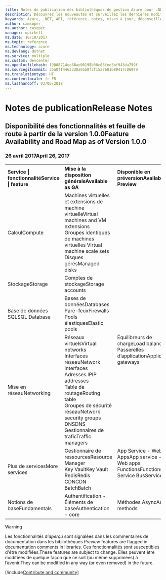 ```yaml
---
title: Notes de publication des bibliothèques de gestion Azure pour .NET | Microsoft Docs
description: Découvrez les nouveautés et surveillez les dernières modifications dans les bibliothèques de gestion Azure pour .NET.
keywords: Azure, .NET, API, référence, notes, mises à jour, déconseiller
author: camsoper
ms.author: casoper
manager: wpickett
ms.date: 10/19/2017
ms.topic: reference
ms.technology: azure
ms.devlang: dotnet
ms.service: multiple
ms.custom: devcenter
ms.openlocfilehash: 19008714ee38ae00195b08c05fee5bf943da759f
ms.sourcegitcommit: 3ba0ff4463338a0ab0f3f15a7601b89417c06970
ms.translationtype: HT
ms.contentlocale: fr-FR
ms.lasthandoff: 03/05/2018
---
```

# <a name="release-notes"></a><span data-ttu-id="a300e-104">Notes de publication</span><span class="sxs-lookup"><span data-stu-id="a300e-104">Release Notes</span></span> 

## <a name="feature-availability-and-road-map-as-of-version-100"></a><span data-ttu-id="a300e-105">Disponibilité des fonctionnalités et feuille de route à partir de la version 1.0.0</span><span class="sxs-lookup"><span data-stu-id="a300e-105">Feature Availability and Road Map as of Version 1.0.0</span></span> ##
### <a name="april-26-2017"></a><span data-ttu-id="a300e-106">26 avril 2017</span><span class="sxs-lookup"><span data-stu-id="a300e-106">April 26, 2017</span></span>

<table>
  <tr>
    <th align="left"><span data-ttu-id="a300e-107">Service | fonctionnalité</span><span class="sxs-lookup"><span data-stu-id="a300e-107">Service | feature</span></span></th>
    <th align="left"><span data-ttu-id="a300e-108">Mise à la disposition générale</span><span class="sxs-lookup"><span data-stu-id="a300e-108">Available as GA</span></span></th>
    <th align="left"><span data-ttu-id="a300e-109">Disponible en préversion</span><span class="sxs-lookup"><span data-stu-id="a300e-109">Available as Preview</span></span></th>
    <th align="left"><span data-ttu-id="a300e-110">Bientôt disponible</span><span class="sxs-lookup"><span data-stu-id="a300e-110">Coming soon</span></span></th>
  </tr>
  <tr>
    <td><span data-ttu-id="a300e-111">Calcul</span><span class="sxs-lookup"><span data-stu-id="a300e-111">Compute</span></span></td>
    <td><span data-ttu-id="a300e-112">Machines virtuelles et extensions de machine virtuelle</span><span class="sxs-lookup"><span data-stu-id="a300e-112">Virtual machines and VM extensions</span></span><br><span data-ttu-id="a300e-113">Groupes identiques de machines virtuelles </span><span class="sxs-lookup"><span data-stu-id="a300e-113">Virtual machine scale sets</span></span><br><span data-ttu-id="a300e-114">Disques gérés</span><span class="sxs-lookup"><span data-stu-id="a300e-114">Managed disks</span></span></td>
    <td></td>
    <td valign="top"><span data-ttu-id="a300e-115">Services de conteneurs Azure</span><span class="sxs-lookup"><span data-stu-id="a300e-115">Azure container services</span></span><br><span data-ttu-id="a300e-116">Registre de conteneurs Azure</span><span class="sxs-lookup"><span data-stu-id="a300e-116">Azure container registry</span></span></td>
  </tr>
  <tr>
    <td><span data-ttu-id="a300e-117">Stockage</span><span class="sxs-lookup"><span data-stu-id="a300e-117">Storage</span></span></td>
    <td><span data-ttu-id="a300e-118">Comptes de stockage</span><span class="sxs-lookup"><span data-stu-id="a300e-118">Storage accounts</span></span></td>
    <td></td>
    <td><span data-ttu-id="a300e-119">Chiffrement</span><span class="sxs-lookup"><span data-stu-id="a300e-119">Encryption</span></span></td>
  </tr>
  <tr>
    <td><span data-ttu-id="a300e-120">Base de données SQL</span><span class="sxs-lookup"><span data-stu-id="a300e-120">SQL Database</span></span></td>
    <td><span data-ttu-id="a300e-121">Bases de données</span><span class="sxs-lookup"><span data-stu-id="a300e-121">Databases</span></span><br><span data-ttu-id="a300e-122">Pare-feux</span><span class="sxs-lookup"><span data-stu-id="a300e-122">Firewalls</span></span><br><span data-ttu-id="a300e-123">Pools élastiques</span><span class="sxs-lookup"><span data-stu-id="a300e-123">Elastic pools</span></span></td>
    <td></td>
    <td valign="top"></td>
  </tr>
  <tr>
    <td><span data-ttu-id="a300e-124">Mise en réseau</span><span class="sxs-lookup"><span data-stu-id="a300e-124">Networking</span></span></td>
    <td><span data-ttu-id="a300e-125">Réseaux virtuels</span><span class="sxs-lookup"><span data-stu-id="a300e-125">Virtual networks</span></span><br><span data-ttu-id="a300e-126">Interfaces réseau</span><span class="sxs-lookup"><span data-stu-id="a300e-126">Network interfaces</span></span><br><span data-ttu-id="a300e-127">Adresses IP</span><span class="sxs-lookup"><span data-stu-id="a300e-127">IP addresses</span></span><br><span data-ttu-id="a300e-128">Table de routage</span><span class="sxs-lookup"><span data-stu-id="a300e-128">Routing table</span></span><br><span data-ttu-id="a300e-129">Groupes de sécurité réseau</span><span class="sxs-lookup"><span data-stu-id="a300e-129">Network security groups</span></span><br><span data-ttu-id="a300e-130">DNS</span><span class="sxs-lookup"><span data-stu-id="a300e-130">DNS</span></span><br><span data-ttu-id="a300e-131">Gestionnaires de trafic</span><span class="sxs-lookup"><span data-stu-id="a300e-131">Traffic managers</span></span></td>
    <td valign="top"><span data-ttu-id="a300e-132">Équilibreurs de charge</span><span class="sxs-lookup"><span data-stu-id="a300e-132">Load balancers</span></span><br><span data-ttu-id="a300e-133">Passerelles d’application</span><span class="sxs-lookup"><span data-stu-id="a300e-133">Application gateways</span></span></td>
    <td valign="top"></td>
  </tr>
  <tr>
    <td><span data-ttu-id="a300e-134">Plus de services</span><span class="sxs-lookup"><span data-stu-id="a300e-134">More services</span></span></td>
    <td><span data-ttu-id="a300e-135">Gestionnaire de ressources</span><span class="sxs-lookup"><span data-stu-id="a300e-135">Resource Manager</span></span><br><span data-ttu-id="a300e-136">Key Vault</span><span class="sxs-lookup"><span data-stu-id="a300e-136">Key Vault</span></span><br><span data-ttu-id="a300e-137">Redis</span><span class="sxs-lookup"><span data-stu-id="a300e-137">Redis</span></span><br><span data-ttu-id="a300e-138">CDN</span><span class="sxs-lookup"><span data-stu-id="a300e-138">CDN</span></span><br><span data-ttu-id="a300e-139">Batch</span><span class="sxs-lookup"><span data-stu-id="a300e-139">Batch</span></span></td>
    <td valign="top"><span data-ttu-id="a300e-140">App Service - Web Apps</span><span class="sxs-lookup"><span data-stu-id="a300e-140">App service - Web apps</span></span><br><span data-ttu-id="a300e-141">Functions</span><span class="sxs-lookup"><span data-stu-id="a300e-141">Functions</span></span><br><span data-ttu-id="a300e-142">Service Bus</span><span class="sxs-lookup"><span data-stu-id="a300e-142">Service bus</span></span></td>
    <td valign="top"><span data-ttu-id="a300e-143">Surveiller</span><span class="sxs-lookup"><span data-stu-id="a300e-143">Monitor</span></span><br><span data-ttu-id="a300e-144">Graphique RBAC</span><span class="sxs-lookup"><span data-stu-id="a300e-144">Graph RBAC</span></span><br><span data-ttu-id="a300e-145">Base de données de documents</span><span class="sxs-lookup"><span data-stu-id="a300e-145">DocumentDB</span></span><br><span data-ttu-id="a300e-146">Scheduler</span><span class="sxs-lookup"><span data-stu-id="a300e-146">Scheduler</span></span></td>
  </tr>
  <tr>
    <td><span data-ttu-id="a300e-147">Notions de base</span><span class="sxs-lookup"><span data-stu-id="a300e-147">Fundamentals</span></span></td>
    <td><span data-ttu-id="a300e-148">Authentification - Éléments de base</span><span class="sxs-lookup"><span data-stu-id="a300e-148">Authentication - core</span></span></td>
    <td><span data-ttu-id="a300e-149">Méthodes Async</span><span class="sxs-lookup"><span data-stu-id="a300e-149">Async methods</span></span></td>
    <td valign="top"></td>
  </tr>
</table>

> [!WARNING] 
> <span data-ttu-id="a300e-150">Les fonctionnalités d’*aperçu* sont signalées dans les commentaires de documentation dans les bibliothèques.</span><span class="sxs-lookup"><span data-stu-id="a300e-150">*Preview* features are flagged in documentation comments in libraries.</span></span> <span data-ttu-id="a300e-151">Ces fonctionnalités sont susceptibles d'être modifiées.</span><span class="sxs-lookup"><span data-stu-id="a300e-151">These features are subject to change.</span></span> <span data-ttu-id="a300e-152">Elles peuvent être modifiées de quelque façon que ce soit (ou même supprimées) à l’avenir.</span><span class="sxs-lookup"><span data-stu-id="a300e-152">They can be modified in any way (or even removed) in the future.</span></span>

[!include[Contribute and community](includes/contribute.md)]
